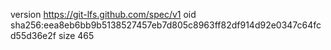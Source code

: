 version https://git-lfs.github.com/spec/v1
oid sha256:eea8eb6bb9b5138527457eb7d805c8963ff82df914d92e0347c64fcd55d36e2f
size 465
